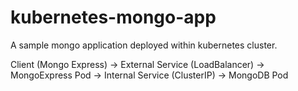 # kubernetes-mongo-app
A sample mongo application deployed within kubernetes cluster.

Client (Mongo Express) -> External Service (LoadBalancer) -> MongoExpress Pod -> Internal Service (ClusterIP) -> MongoDB Pod
